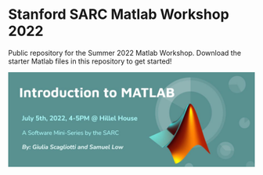# Stanford SARC Matlab Workshop 2022
Public repository for the Summer 2022 Matlab Workshop. Download the starter Matlab files in this repository to get started!

![Matlab Workshop 2022](/matlab.jpg)
